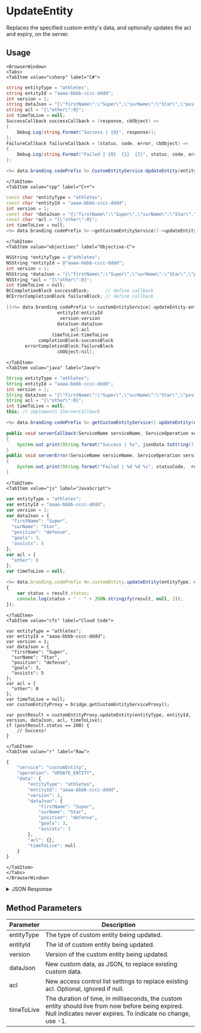 # UpdateEntity

Replaces the specified custom entity's data, and optionally updates the acl and expiry, on the server.

<PartialServop service_name="customEntity" operation_name="UPDATE_ENTITY" />

## Usage

```mdx-code-block
<BrowserWindow>
<Tabs>
<TabItem value="csharp" label="C#">
```

```csharp
string entityType = "athletes";
string entityId = "aaaa-bbbb-cccc-dddd";
int version = 1;
string dataJson = "{\"firstName\":\"Super\",\"surName\":\"Star\",\"position\":\"defense\",\"goals\":3,\"assists\":5}";
string acl = "{\"other\":0}";
int timeToLive = null;
SuccessCallback successCallback = (response, cbObject) =>
{
    Debug.Log(string.Format("Success | {0}", response));
};
FailureCallback failureCallback = (status, code, error, cbObject) =>
{
    Debug.Log(string.Format("Failed | {0}  {1}  {2}", status, code, error));
};

<%= data.branding.codePrefix %>.CustomEntityService.UpdateEntity(entityType, entityId, version, dataJson, acl, timeToLive, successCallback, failureCallback);
```

```mdx-code-block
</TabItem>
<TabItem value="cpp" label="C++">
```

```cpp
const char *entityType = "athletes";
const char *entityId = "aaaa-bbbb-cccc-dddd";
int version = 1;
const char *dataJson = "{\"firstName\":\"Super\",\"surName\":\"Star\",\"position\":\"defense\",\"goals\":3,\"assists\":5}";
const char *acl = "{\"other\":0}";
int timeToLive = null;
<%= data.branding.codePrefix %>->getCustomEntityService()->updateEntity(entityType, entityId, version, dataJson, acl, timeToLive, this);
```

```mdx-code-block
</TabItem>
<TabItem value="objectivec" label="Objective-C">
```

```objectivec
NSString *entityType = @"athletes";
NSString *entityId = @"aaaa-bbbb-cccc-dddd";
int version = 1;
NSString *dataJson = "{\"firstName\":\"Super\",\"surName\":\"Star\",\"position\":\"defense\",\"goals\":3,\"assists\":5}";
NSString *acl = "{\"other\":0}";
int timeToLive = null;
BCCompletionBlock successBlock;      // define callback
BCErrorCompletionBlock failureBlock; // define callback

[[<%= data.branding.codePrefix %> customEntityService] updateEntity:entityType
                   entityId:entityId
                    version:version
                   dataJson:dataJson
                        acl:acl
                 timeToLive:timeToLive
            completionBlock:successBlock
       errorCompletionBlock:failureBlock
                   cbObject:nil];
```

```mdx-code-block
</TabItem>
<TabItem value="java" label="Java">
```

```java
String entityType = "athletes";
String entityId = "aaaa-bbbb-cccc-dddd";
int version = 1;
String dataJson = "{\"firstName\":\"Super\",\"surName\":\"Star\",\"position\":\"defense\",\"goals\":3,\"assists\":5}";
String acl = "{\"other\":0}";
int timeToLive = null;
this; // implements IServerCallback

<%= data.branding.codePrefix %>.getCustomEntityService().updateEntity(entityType, entityId, version, dataJson, acl, timeToLive, this);

public void serverCallback(ServiceName serviceName, ServiceOperation serviceOperation, JSONObject jsonData)
{
    System.out.print(String.format("Success | %s", jsonData.toString()));
}
public void serverError(ServiceName serviceName, ServiceOperation serviceOperation, int statusCode, int reasonCode, String jsonError)
{
    System.out.print(String.format("Failed | %d %d %s", statusCode,  reasonCode, jsonError.toString()));
}
```

```mdx-code-block
</TabItem>
<TabItem value="js" label="JavaScript">
```

```javascript
var entityType = "athletes";
var entityId = "aaaa-bbbb-cccc-dddd";
var version = 1;
var dataJson = {
  "firstName": "Super",
  "surName": "Star",
  "position": "defense",
  "goals": 3,
  "assists": 5
};
var acl = {
  "other": 0
};
var timeToLive = null;

<%= data.branding.codePrefix %>.customEntity.updateEntity(entityType, entityId, version, dataJson, acl, timeToLive, result =>
{
    var status = result.status;
    console.log(status + " : " + JSON.stringify(result, null, 2));
});
```

```mdx-code-block
</TabItem>
<TabItem value="cfs" label="Cloud Code">
```

```cfscript
var entityType = "athletes";
var entityId = "aaaa-bbbb-cccc-dddd";
var version = 1;
var dataJson = {
  "firstName": "Super",
  "surName": "Star",
  "position": "defense",
  "goals": 3,
  "assists": 5
};
var acl = {
  "other": 0
};
var timeToLive = null;
var customEntityProxy = bridge.getCustomEntityServiceProxy();

var postResult = customEntityProxy.updateEntity(entityType, entityId, version, dataJson, acl, timeToLive);
if (postResult.status == 200) {
    // Success!
}
```

```mdx-code-block
</TabItem>
<TabItem value="r" label="Raw">
```

```r
{
	"service": "customEntity",
	"operation": "UPDATE_ENTITY",
	"data": {
		"entityType": "athletes",
		"entityId": "aaaa-bbbb-cccc-dddd",
		"version": 1,
		"dataJson": {
			"firstName": "Super",
			"surName": "Star",
			"position": "defense",
			"goals": 3,
			"assists": 5
		},
		"acl": {},
		"timeToLive": null
	}
}
```

```mdx-code-block
</TabItem>
</Tabs>
</BrowserWindow>
```

<details>
<summary>JSON Response</summary>

```json
{
  "status": 200,
  "data": {
    "entityId": "1497cc7e-66cb-4682-9eac-c755523369a8",
    "version": 2,
    "acl": {
      "other": 1
    },
    "ownerId": null,
    "expiresAt": null,
    "timeToLive": null,
    "createdAt": 1573540122600,
    "updatedAt": 1573540142928
  }
}
```
</details>

## Method Parameters
Parameter | Description
--------- | -----------
entityType | The type of custom entity being updated. 
entityId | The id of custom entity being updated. 
version | Version of the custom entity being updated. 
dataJson | New custom data, as JSON, to replace existing custom data. 
acl | New access control list settings to replace existing acl. Optional, ignored if null. 
timeToLive | The duration of time, in milliseconds, the custom entity should live from now before being expired. Null indicates never expires. To indicate no change, use -1. 


